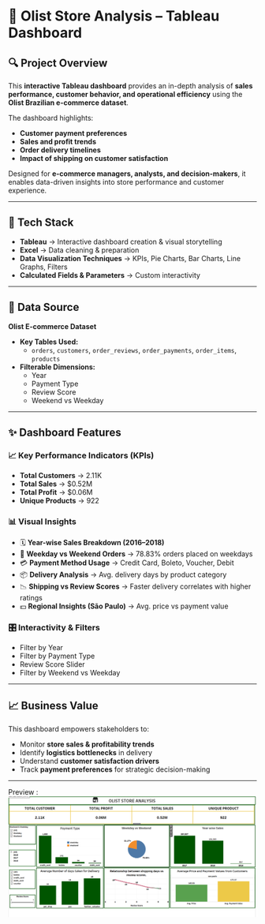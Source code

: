 # 🛒 Olist Store Analysis – Tableau Dashboard  

## 🔍 Project Overview  
This **interactive Tableau dashboard** provides an in-depth analysis of **sales performance, customer behavior, and operational efficiency** using the **Olist Brazilian e-commerce dataset**.  

The dashboard highlights:  
- **Customer payment preferences**  
- **Sales and profit trends**  
- **Order delivery timelines**  
- **Impact of shipping on customer satisfaction**  

Designed for **e-commerce managers, analysts, and decision-makers**, it enables data-driven insights into store performance and customer experience.  

---

## 🧰 Tech Stack  
- **Tableau** → Interactive dashboard creation & visual storytelling  
- **Excel** → Data cleaning & preparation  
- **Data Visualization Techniques** → KPIs, Pie Charts, Bar Charts, Line Graphs, Filters  
- **Calculated Fields & Parameters** → Custom interactivity  

---

## 📂 Data Source  
**Olist E-commerce Dataset**  
- **Key Tables Used:**  
  - `orders`, `customers`, `order_reviews`, `order_payments`, `order_items`, `products`  
- **Filterable Dimensions:**  
  - Year  
  - Payment Type  
  - Review Score  
  - Weekend vs Weekday  

---

## ✨ Dashboard Features  

### 📈 Key Performance Indicators (KPIs)  
- **Total Customers** → 2.11K  
- **Total Sales** → $0.52M  
- **Total Profit** → $0.06M  
- **Unique Products** → 922  

### 📊 Visual Insights  
- 🗓️ **Year-wise Sales Breakdown (2016–2018)**  
- 📅 **Weekday vs Weekend Orders** → 78.83% orders placed on weekdays  
- 💳 **Payment Method Usage** → Credit Card, Boleto, Voucher, Debit  
- 📦 **Delivery Analysis** → Avg. delivery days by product category  
- 📉 **Shipping vs Review Scores** → Faster delivery correlates with higher ratings  
- 💵 **Regional Insights (São Paulo)** → Avg. price vs payment value  

### 🎛️ Interactivity & Filters  
- Filter by Year  
- Filter by Payment Type  
- Review Score Slider  
- Filter by Weekend vs Weekday  

---

## 📈 Business Value  
This dashboard empowers stakeholders to:  
- Monitor **store sales & profitability trends**  
- Identify **logistics bottlenecks** in delivery  
- Understand **customer satisfaction drivers**  
- Track **payment preferences** for strategic decision-making  

---

Preview : ![Dashboard Preview](https://github.com/sadik4li/olist-store-tableau/blob/main/Screenshot%202025-05-16%20225429.png)

